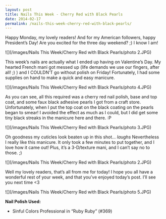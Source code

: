 ```yaml
---
layout: post
title: Nails This Week - Cherry Red with Black Pearls
date: 2014-02-17
permalink: /nails-this-week-cherry-red-with-black-pearls/
---
```


Happy Monday, my lovely readers! And for my American followers, happy President’s Day! Are you excited for the three day weekend? ;) I know I am!

![](/images/Nails This Week/Cherry Red with Black Pearls/photo 2.JPG)

This week’s nails are actually what I ended up having on Valentine’s Day. My hearted French mani got messed up (life demands we use our fingers, after all! ;) ) and I COULDN’T go without polish on Friday! Fortunately, I had some supplies on hand to make a quick and easy manicure.

![](/images/Nails This Week/Cherry Red with Black Pearls/photo 4.JPG)

As you can see, all this required was a cherry red nail polish, base and top coat, and some faux black adhesive pearls I got from a craft store. Unfortunately, when I put the top coat on the black coating on the pearls began to smear! I avoided the effect as much as I could, but I did get some tiny black streaks in the manicure here and there. :P

![](/images/Nails This Week/Cherry Red with Black Pearls/photo 3.JPG)

Oh goodness my cuticles look beaten up in this shot… *laughs* Nevertheless I really like this manicure. It only took a few minutes to put together, and I love how it came out! Plus, it’s a 3-D/texture mani, and I can’t say no to those. ;)

![](/images/Nails This Week/Cherry Red with Black Pearls/photo 2.JPG)

Well my lovely readers, that’s all from me for today! I hope you all have a wonderful rest of your week, and that you’ve enjoyed today’s post. I’ll see you next time <3

![](/images/Nails This Week/Cherry Red with Black Pearls/photo 5.JPG)

**Nail Polish Used:**

- Sinful Colors Professional in “Ruby Ruby” (#369)